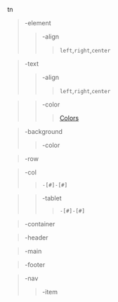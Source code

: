 tn
> -element
>> -align
>>> `left`,`right`,`center`

> -text
>> -align
>>> `left`,`right`,`center`

>> -color
>>> [Colors](https://github.com/tumblenet/tumblenet-css/wiki/Colors)

> -background
>> -color

> -row

> -col
>> `-[#]-[#]`

>> -tablet
>>> `-[#]-[#]`

> -container

> -header

> -main

> -footer

> -nav
>> -item
